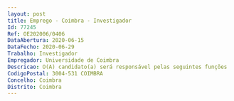 ```yaml
--- 
layout: post
title: Emprego - Coimbra - Investigador
Id: 77245
Ref: OE202006/0406
DataAbertura: 2020-06-15
DataFecho: 2020-06-29
Trabalho: Investigador
Empregador: Universidade de Coimbra
Descricao: O(A) candidato(a) será responsável pelas seguintes funções  recolha  de variáveis ambientais e espaciais em SIG  análise de dados de ecologia  escrita de artigos científicos e relatórios  divulgação de resultados obtidos durante o projeto  e gestão de ciência
CodigoPostal: 3004-531 COIMBRA
Concelho: Coimbra
Distrito: Coimbra
--- 
```

